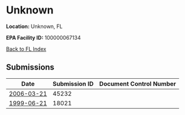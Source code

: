 # Unknown

**Location:** Unknown, FL

**EPA Facility ID:** 100000067134

[Back to FL Index](../../index.md)

## Submissions

| Date | Submission ID | Document Control Number |
|------|--------------|-------------------------|
| [2006-03-21](submissions/45232.md) | 45232 |  |
| [1999-06-21](submissions/18021.md) | 18021 |  |
